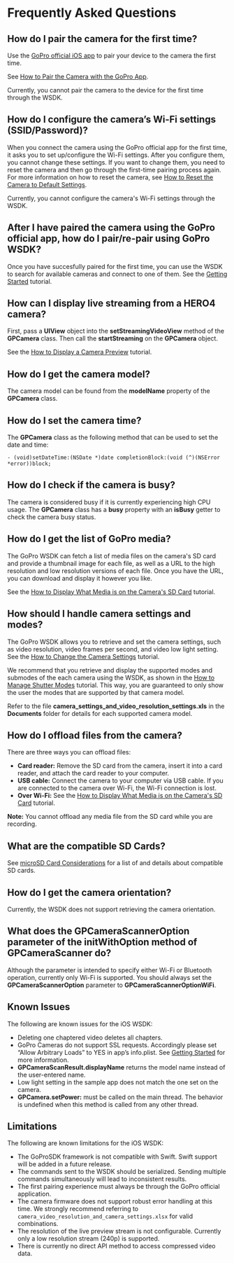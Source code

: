 # Frequently Asked Questions

## How do I pair the camera for the first time?

Use the [GoPro official iOS app](https://itunes.apple.com/us/app/gopro-app/id561350520?mt=8) 
to pair your device to the camera the first time.

See [How to Pair the Camera with the GoPro App](https://www.gopro.com/support/articles/how-to-pair-the-camera-with-the-gopro-app).

Currently, you cannot pair the camera to the device for the first time through the WSDK.

## How do I configure the camera’s Wi-Fi settings (SSID/Password)?

When you connect the camera using the GoPro official app for the first time, 
it asks you to set up/configure the Wi-Fi settings. 
After you configure them, you cannot change these settings. 
If you want to change them, you need to reset the camera and then go through 
the first-time pairing process again. For more information
on how to reset the camera, see 
[How to Reset the Camera to Default Settings](https://www.gopro.com/support/articles/how-to-reset-the-camera-to-factory-defaults).

Currently, you cannot configure the camera's Wi-Fi settings through the WSDK.

## After I have paired the camera using the GoPro official app, how do I pair/re-pair using GoPro WSDK?

Once you have succesfully paired for the first time, you can use the WSDK to search for available 
cameras and connect to one of them. See the [Getting Started](iOS-Getting-Started.html#camera-discovery) tutorial.

## How can I display live streaming from a HERO4 camera?

First, pass a **UIView** object into the **setStreamingVideoView** method 
of the **GPCamera** class. Then call the **startStreaming** on the **GPCamera** object.

See the [How to Display a Camera Preview](iOS-How-to-Display-a-Camera-Preview.html) tutorial.

## How do I get the camera model?

The camera model can be found from the **modelName** property of the **GPCamera** class.

## How do I set the camera time?

The **GPCamera** class as the following method that can be used to set the date and time:

    - (void)setDateTime:(NSDate *)date completionBlock:(void (^)(NSError *error))block;

## How do I check if the camera is busy?

The camera is considered busy if it is currently experiencing high CPU usage.
The **GPCamera** class has a **busy** property with an **isBusy** getter to check the 
camera busy status. 

## How do I get the list of GoPro media?

The GoPro WSDK can fetch a list of media files on the camera's SD card and provide a thumbnail image 
for each file, as well as a URL to the high resolution and low resolution versions of each file. 
Once you have the URL, you can download and display it however you like. 

See the [How to Display What Media is on the Camera's SD Card](iOS-How-to-Display-Media-from-the-SD-Card.html) tutorial.

## How should I handle camera settings and modes?

The GoPro WSDK allows you to retrieve and set the camera settings, such as
video resolution, video frames per second, and
video low light setting. See the [How to Change the Camera Settings](iOS-How-to-Change-the-Camera-Settings.html) tutorial.

We recommend that you retrieve and display the supported modes and submodes of the each camera
using the WSDK, as shown in the [How to Manage Shutter Modes](iOS-How-to-Manage-Shutter-Modes.html) tutorial.
This way, you are guaranteed to only show the user the modes that are supported by that camera model.

Refer to the file **camera_settings_and_video_resolution_settings.xls** in the **Documents** folder 
for details for each supported camera model.

## How do I offload files from the camera?

There are three ways you can offload files:

* **Card reader:** Remove the SD card from the camera, insert it into a card reader, 
    and attach the card reader to your computer.
* **USB cable:** Connect the camera to your computer via USB cable. If you are connected to the 
    camera over Wi-Fi, the Wi-Fi connection is lost.
* **Over Wi-Fi:** See the [How to Display What Media is on the Camera's SD Card](iOS-How-to-Display-Media-from-the-SD-Card.html) tutorial.

**Note:** You cannot offload any media file from the SD card while you are recording.

## What are the compatible SD Cards?

See [microSD Card Considerations](http://www.gopro.com/help/articles/Block/microSD-Card-Considerations)
for a list of and details about compatible SD cards.

## How do I get the camera orientation?

Currently, the WSDK does not support retrieving the camera orientation.

## What does the **GPCameraScannerOption** parameter of the **initWithOption** method of **GPCameraScanner** do? 

Although the parameter is intended to specify either Wi-Fi or Bluetooth operation, currently only Wi-Fi is supported. You should always set the **GPCameraScannerOption** parameter to **GPCameraScannerOptionWiFi**.

## Known Issues

The following are known issues for the iOS WSDK:

* Deleting one chaptered video deletes all chapters.
* GoPro Cameras do not support SSL requests. Accordingly please set “Allow Arbitrary Loads” to YES in app’s info.plist. See [Getting Started](iOS-Getting-Started.html#disable-apptransportsecurity) for more information.
* **GPCameraScanResult.displayName** returns the model name instead of the user-entered name.
* Low light setting in the sample app does not match the one set on the camera.
* **GPCamera.setPower:** must be called on the main thread. The behavior is undefined when this method is called from any other thread.

## Limitations

The following are known limitations for the iOS WSDK:

* The GoProSDK framework is not compatible with Swift. Swift support will be added in a future release.
* The commands sent to the WSDK should be serialized. Sending multiple commands simultaneously will lead to inconsistent results.
* The first pairing experience must always be through the GoPro official application.
* The camera firmware does not support robust error handling at this time. We strongly recommend referring to `camera_video_resolution_and_camera_settings.xlsx` for valid combinations.
* The resolution of the live preview stream is not configurable. Currently only a low resolution stream (240p) is supported.
* There is currently no direct API method to access compressed video data.
